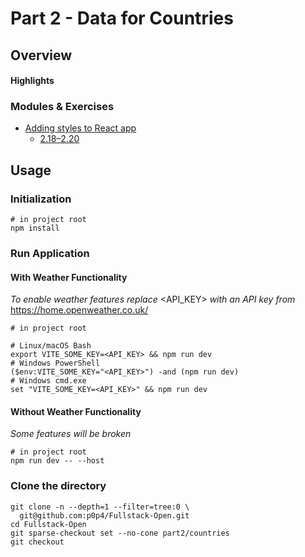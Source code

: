 # Part 2 - Data for Countries

## Overview

#### Highlights

### Modules & Exercises

- [Adding styles to React app](https://fullstackopen.com/en/part2/adding_styles_to_react_app)
  - [2.18–2.20](https://fullstackopen.com/en/part2/adding_styles_to_react_app#exercises-2-18-2-20)

## Usage

### Initialization

```shell
# in project root
npm install
```

### Run Application

#### With Weather Functionality

_To enable weather features replace_ <API_KEY> _with an API key from_ https://home.openweather.co.uk/

```shell
# in project root

# Linux/macOS Bash
export VITE_SOME_KEY=<API_KEY> && npm run dev
# Windows PowerShell
($env:VITE_SOME_KEY="<API_KEY>") -and (npm run dev)
# Windows cmd.exe
set "VITE_SOME_KEY=<API_KEY>" && npm run dev
```

#### Without Weather Functionality

_Some features will be broken_

```shell
# in project root
npm run dev -- --host
```

### Clone the directory

```shell
git clone -n --depth=1 --filter=tree:0 \
  git@github.com:p0p4/Fullstack-Open.git
cd Fullstack-Open
git sparse-checkout set --no-cone part2/countries
git checkout
```
